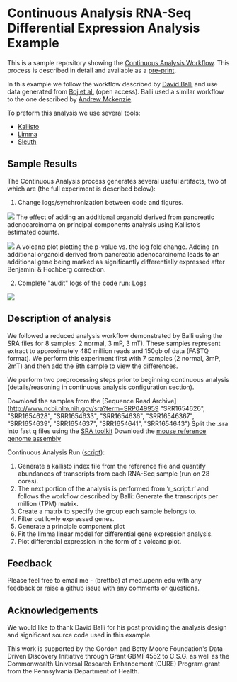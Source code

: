 # Continuous Analysis RNA-Seq Differential Expression Analysis Example

This is a sample repository showing the [Continuous Analysis Workflow](https://github.com/greenelab/continuous_analysis). This process is described in detail and available as a [pre-print](http://biorxiv.org/content/early/2016/06/01/056473).

In this example we follow the workflow described by [David Balli](https://benchtobioinformatics.wordpress.com/2015/07/10/using-kallisto-for-gene-expression-analysis-of-published-rnaseq-data/) and use data generated from [Boj et al.](http://www.cell.com/cell/abstract/S0092-8674(14)01592-X) (open access). Balli used a similar workflow to the one described by [Andrew Mckenzie](https://andrewtmckenzie.com/2015/05/12/how-to-run-kallisto-on-ncbi-sra-rna-seq-data-for-differential-expression-using-the-mac-terminal/).

To preform this analysis we use several tools:

* [Kallisto](https://pachterlab.github.io/kallisto/) 
* [Limma](https://www.bioconductor.org/packages/devel/bioc/vignettes/limma/inst/doc/usersguide.pdf)
* [Sleuth](http://pachterlab.github.io/sleuth/)

## Sample Results

The Continuous Analysis process generates several useful artifacts, two of which are (the full experiment is described below):

1. Change logs/synchronization between code and figures.

![](https://raw.githubusercontent.com/greenelab/continuous_analysis_rnaseq/master/references/pca.png)
The effect of adding an additional organoid derived from pancreatic adenocarcinoma on principal components analysis using Kallisto’s estimated counts.

![](https://raw.githubusercontent.com/greenelab/continuous_analysis_rnaseq/master/references/volcano.png)
A volcano plot plotting the p-value vs. the log fold change. Adding an additional organoid derived from pancreatic adenocarcinoma leads to an additional gene being marked as significantly differentially expressed after Benjamini & Hochberg correction.


2. Complete "audit" logs of the code run: [Logs](https://raw.githubusercontent.com/greenelab/continuous_analysis_rnaseq/master/references/full_logs.txt)

![](https://raw.githubusercontent.com/greenelab/continuous_analysis_rnaseq/master/references/logs.png)



## Description of analysis
We followed a reduced analysis workflow demonstrated by Balli using the SRA files for 8 samples: 2 normal, 3 mP, 3 mT). These samples represent extract to approximately 480 million reads and 150gb of data (FASTQ format). We perform this experiment first with 7 samples (2 normal, 3mP, 2mT) and then add the 8th sample to view the differences.

We perform two preprocessing steps prior to beginning continuous analysis (details/reasoning in continuous analysis configuration section).

Download the samples from the [Sequence Read Archive](http://www.ncbi.nlm.nih.gov/sra?term=SRP049959 "SRR1654626", "SRR1654628", "SRR1654633", "SRR1654636", "SRR16546367", “SRR1654639”, "SRR1654637", "SRR1654641", "SRR1654643")
Split the .sra into fast q files using the [SRA toolkit](http://www.ncbi.nlm.nih.gov/Traces/sra/sra.cgi?view=toolkit_doc)
Download the [mouse reference genome assembly](http://hgdownload.soe.ucsc.edu/goldenPath/mm10/bigZips/refMrna.fa.gz) 

Continuous Analysis Run ([script](https://github.com/greenelab/continuous_analysis_rnaseq/blob/master/.drone.yml)):

1. Generate a kallisto index file from the reference file and quantify abundances of transcripts from each RNA-Seq sample (run on 28 cores).
2. The next portion of the analysis is performed from ‘r_script.r’ and follows the workflow described by Balli: Generate the transcripts per million (TPM) matrix.
3. Create a matrix to specify the group each sample belongs to.
4. Filter out lowly expressed genes.
5. Generate a principle component plot
6. Fit the limma linear model for differential gene expression analysis.
7. Plot differential expression in the form of a volcano plot.


## Feedback

Please feel free to email me - (brettbe) at med.upenn.edu with any feedback or raise a github issue with any comments or questions.

## Acknowledgements

We would like to thank David Balli for his post providing the analysis design and significant source code used in this example.

This work is supported by the Gordon and Betty Moore Foundation's Data-Driven Discovery Initiative through Grant GBMF4552 to C.S.G. as well as the Commonwealth Universal Research Enhancement (CURE) Program grant from the Pennsylvania Department of Health.